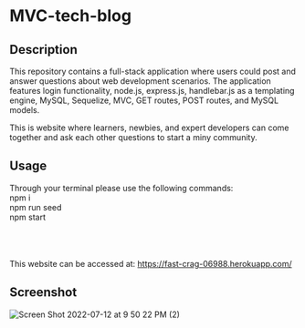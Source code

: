 # MVC-tech-blog

## Description

This repository contains a full-stack application where users could post and answer questions about web development scenarios. The application features login functionality, node.js, express.js, handlebar.js as a templating engine, MySQL, Sequelize, MVC, GET routes, POST routes, and MySQL models.

This is website where learners, newbies, and expert developers can come together and ask each other questions to start a miny community. 

## Usage

Through your terminal please use the following commands:
<br>
npm i
<br>
npm run seed
<br>
npm start
<br>
<br>
<br>
<br>

This website can be accessed at:
https://fast-crag-06988.herokuapp.com/

## Screenshot

![Screen Shot 2022-07-12 at 9 50 22 PM (2)](https://user-images.githubusercontent.com/105219789/178633924-771b32e5-4597-4983-967c-e767c8dee9fa.png)
